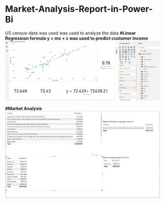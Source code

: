 # Market-Analysis-Report-in-Power-Bi
US census-data was used was used to analyze the data 
**#Linear Regression formula y = mx + c was used to predict customer income**
![github-small](https://github.com/sadnanMohosin/Market-Analysis-Report-in-Power-Bi/blob/main/Screen%20shot/Prediction%20calculation%201/Screenshot%20of%20scatterplot%20and%20card%201.PNG)

**#Market Analysis**
![github-small](https://github.com/sadnanMohosin/Market-Analysis-Report-in-Power-Bi/blob/main/Screen%20shot/Most%20populated%20working%20sector.PNG)
